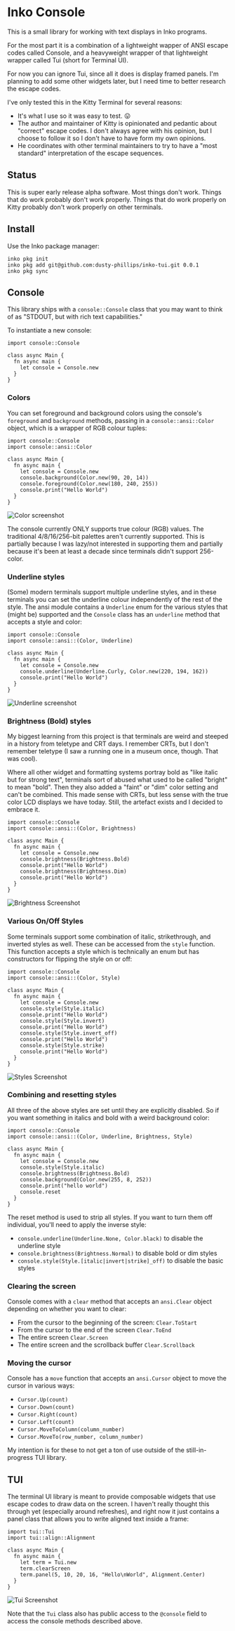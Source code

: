 # Inko Console

This is a small library for working with text displays in Inko programs.

For the most part it is a combination of a lightweight wapper of ANSI escape codes called Console,
and a heavyweight wrapper of that lightweight wrapper called Tui (short for Terminal UI).

For now you can ignore Tui, since all it does is display framed panels. I'm planning to add
some other widgets later, but I need time to better research the escape codes.

I've only tested this in the Kitty Terminal for several reasons:

* It's what I use so it was easy to test. 😛
* The author and maintainer of Kitty is opinionated and pedantic about "correct" escape codes.
  I don't always agree with his opinion, but I choose to follow it so I don't have to have form my own opinions.
* He coordinates with other terminal maintainers to try to have a "most standard" interpretation of the escape sequences.  

## Status

This is super early release alpha software. Most things don't work. Things that do work probably don't work properly.
Things that do work properly on Kitty probably don't work properly on other terminals.

## Install

Use the Inko package manager:

```
inko pkg init
inko pkg add git@github.com:dusty-phillips/inko-tui.git 0.0.1
inko pkg sync
```

## Console

This library ships with a `console::Console` class that you may want to think of as
"STDOUT, but with rich text capabilities."

To instantiate a new console:

```
import console::Console

class async Main {
  fn async main {
    let console = Console.new
  }
}
```



### Colors

You can set foreground and background colors using the console's `foreground` and `background`
methods, passing in a `console::ansi::Color` object, which is a wrapper of
RGB colour tuples:

```
import console::Console
import console::ansi::Color

class async Main {
  fn async main {
    let console = Console.new
    console.background(Color.new(90, 20, 14))
    console.foreground(Color.new(180, 240, 255))
    console.print("Hello World") 
  }
}
```

![Color screenshot](screenshots/console-color.png)

The console currently ONLY supports true colour (RGB) values. The traditional
4/8/16/256-bit palettes aren't currently supported. This is partially because
I was lazy/not interested in supporting them and partially because it's been at least
a decade since terminals didn't support 256-color. 

### Underline styles

(Some) modern terminals support multiple underline styles, and in these terminals
you can set the underline colour independently of the rest of the style. The ansi
module contains a `Underline` enum for the various styles that (might be) supported
and the `Console` class has an `underline` method that accepts a style and color:

```
import console::Console
import console::ansi::(Color, Underline)

class async Main {
  fn async main {
    let console = Console.new
    console.underline(Underline.Curly, Color.new(220, 194, 162))
    console.print("Hello World")
  }
}
```

![Underline screenshot](screenshots/console-underline.png)

### Brightness (Bold) styles

My biggest learning from this project is that terminals are weird and
steeped in a history from teletype and CRT days. I remember CRTs, but I don't
remember teletype (I saw a running one in a museum once, though. That was cool).

Where all other widget and formatting systems portray bold as "like italic but for strong text",
terminals sort of abused what used to be called "bright" to mean "bold". Then they also
added a "faint" or "dim" color setting and can't be combined. This made sense with CRTs,
but less sense with the true color LCD displays we have today. Still, the artefact exists
and I decided to embrace it. 

```
import console::Console
import console::ansi::(Color, Brightness)

class async Main {
  fn async main {
    let console = Console.new
    console.brightness(Brightness.Bold)
    console.print("Hello World")
    console.brightness(Brightness.Dim)
    console.print("Hello World")
  }
}
```

![Brightness Screenshot](screenshots/console-brightness.png)

### Various On/Off Styles

Some terminals support some combination of italic, strikethrough, and inverted styles as well. These
can be accessed from the `style` function. This function accepts a style which is technically
an enum but has constructors for flipping the style on or off:

```
import console::Console
import console::ansi::(Color, Style)

class async Main {
  fn async main {
    let console = Console.new
    console.style(Style.italic)
    console.print("Hello World")
    console.style(Style.invert)
    console.print("Hello World")
    console.style(Style.invert_off)
    console.print("Hello World")
    console.style(Style.strike)
    console.print("Hello World")
  }
}
```

![Styles Screenshot](screenshots/console-styles.png)

### Combining and resetting styles

All three of the above styles are set until they are explicitly disabled.
So if you want something in italics and bold with a weird background color:

```
import console::Console
import console::ansi::(Color, Underline, Brightness, Style)

class async Main {
  fn async main {
    let console = Console.new
    console.style(Style.italic)
    console.brightness(Brightness.Bold)
    console.background(Color.new(255, 8, 252))
    console.print("hello world")
    console.reset
  }
}
```

The reset method is used to strip all styles. If you want to turn them off individual,
you'll need to apply the inverse style:

* `console.underline(Underline.None, Color.black)` to disable the underline style
* `console.brightness(Brightness.Normal)` to disable bold or dim styles
* `console.style(Style.[italic|invert|strike]_off)` to disable the basic styles

### Clearing the screen

Console comes with a `clear` method that accepts an `ansi.Clear` object depending
on whether you want to clear:

* From the cursor to the beginning of the screen: `Clear.ToStart`
* From the cursor to the end of the screen `Clear.ToEnd`
* The entire screen `Clear.Screen`
* The entire screen and the scrollback buffer `Clear.Scrollback`

### Moving the cursor

Console has a `move` function that accepts an `ansi.Cursor` object to move the
cursor in various ways:

* `Cursor.Up(count)`
* `Cursor.Down(count)`
* `Cursor.Right(count)`
* `Cursor.Left(count)`
* `Cursor.MoveToColumn(column_number)`
* `Cursor.MoveTo(row_number, column_number)`

My intention is for these to not get a ton of use outside of the still-in-progress
TUI library.

## TUI

The terminal UI library is meant to provide composable widgets that use escape codes
to draw data on the screen. I haven't really thought this through yet (especially around
refreshes), and right now it just contains a panel class that allows you to write aligned
text inside a frame:

```
import tui::Tui
import tui::align::Alignment

class async Main {
  fn async main {
    let term = Tui.new
    term.clearScreen
    term.panel(5, 10, 20, 16, "Hello\nWorld", Alignment.Center)
  }
}
```

![Tui Screenshot](screenshots/tui-panel.png)

Note that the `Tui` class also has public access to the `@console` field
to access the console methods described above.
